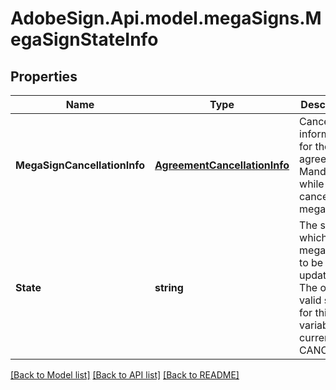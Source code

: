 # AdobeSign.Api.model.megaSigns.MegaSignStateInfo
## Properties

Name | Type | Description | Notes
------------ | ------------- | ------------- | -------------
**MegaSignCancellationInfo** | [**AgreementCancellationInfo**](AgreementCancellationInfo.md) | Cancellation information for the agreement. Mandatory while cancelling a megaSign | [optional] 
**State** | **string** | The state to which the megaSign is to be updated. The only valid state for this variable is currently, CANCELLED | [optional] 

[[Back to Model list]](../README.md#documentation-for-models) [[Back to API list]](../README.md#documentation-for-api-endpoints) [[Back to README]](../README.md)


